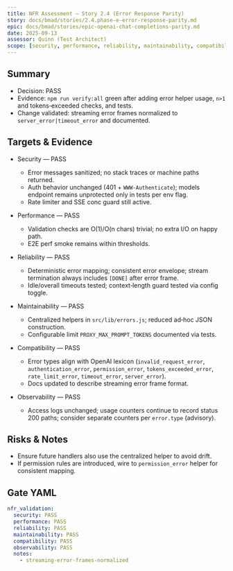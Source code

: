 ```yaml
---
title: NFR Assessment — Story 2.4 (Error Response Parity)
story: docs/bmad/stories/2.4.phase-e-error-response-parity.md
epic: docs/bmad/stories/epic-openai-chat-completions-parity.md
date: 2025-09-13
assessor: Quinn (Test Architect)
scope: [security, performance, reliability, maintainability, compatibility, observability]
---
```


## Summary

- Decision: PASS
- Evidence: `npm run verify:all` green after adding error helper usage, `n>1` and tokens‑exceeded checks, and tests.
- Change validated: streaming error frames normalized to `server_error|timeout_error` and documented.

## Targets & Evidence

- Security — PASS
  - Error messages sanitized; no stack traces or machine paths returned.
  - Auth behavior unchanged (401 + `WWW-Authenticate`); models endpoint remains unprotected only in tests per env flag.
  - Rate limiter and SSE conc guard still active.

- Performance — PASS
  - Validation checks are O(1)/O(n chars) trivial; no extra I/O on happy path.
  - E2E perf smoke remains within thresholds.

- Reliability — PASS
  - Deterministic error mapping; consistent error envelope; stream termination always includes `[DONE]` after error frame.
  - Idle/overall timeouts tested; context‑length guard tested via config toggle.

- Maintainability — PASS
  - Centralized helpers in `src/lib/errors.js`; reduced ad‑hoc JSON construction.
  - Configurable limit `PROXY_MAX_PROMPT_TOKENS` documented via tests.

- Compatibility — PASS
  - Error types align with OpenAI lexicon (`invalid_request_error`, `authentication_error`, `permission_error`, `tokens_exceeded_error`, `rate_limit_error`, `timeout_error`, `server_error`).
  - Docs updated to describe streaming error frame format.

- Observability — PASS
  - Access logs unchanged; usage counters continue to record status 200 paths; consider separate counters per `error.type` (advisory).

## Risks & Notes

- Ensure future handlers also use the centralized helper to avoid drift.
- If permission rules are introduced, wire to `permission_error` helper for consistent mapping.

## Gate YAML

```yaml
nfr_validation:
  security: PASS
  performance: PASS
  reliability: PASS
  maintainability: PASS
  compatibility: PASS
  observability: PASS
  notes:
    - streaming-error-frames-normalized
```
